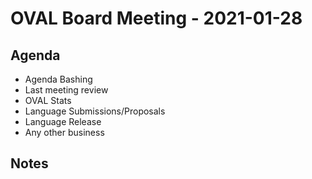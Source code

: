 # OVAL Board Meeting - 2021-01-28
## Agenda
- Agenda Bashing
- Last meeting review
- OVAL Stats
- Language Submissions/Proposals
- Language Release
- Any other business

## Notes
